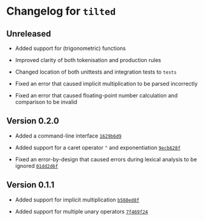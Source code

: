 # Changelog for `tilted`

## Unreleased

- Added support for (trigonometric) functions

- Improved clarity of both tokenisation and production rules

- Changed location of both unittests and integration tests to `tests`

- Fixed an error that caused implicit multiplication to be parsed incorrectly

- Fixed an error that caused floating-point number calculation and comparison to be invalid

## Version 0.2.0

- Added a command-line interface [`1629b6d9`]

- Added support for a caret operator `^` and exponentiation [`9ecb628f`]

- Fixed an error-by-design that caused errors during lexical analysis to be ignored [`01dd2d6f`]

[`1629b6d9`]: https://github.com/SaltedPeanutButter/cal/commit/1629b6d9ad6cf17ec4e5924add407847bff929a4
[`9ecb628f`]: https://github.com/SaltedPeanutButter/cal/commit/9ecb628fc13d5e82c54a8c3cb27bf8dbd2aaa110
[`01dd2d6f`]: https://github.com/SaltedPeanutButter/cal/commit/01dd2d6f68d1c1a1794cf8576e45e0c10c4e9b54

## Version 0.1.1

- Added support for implicit multiplication [`b560ed8f`]

- Added support for multiple unary operators [`7f469f24`]

[`b560ed8f`]: https://github.com/SaltedPeanutButter/cal/commit/b560ed8f5b6202e5ffd145910cc117e826ad6c8f
[`7f469f24`]: https://github.com/SaltedPeanutButter/cal/commit/7f469f24a5aedb1f3b04dbbd0b95638b1e62057c
